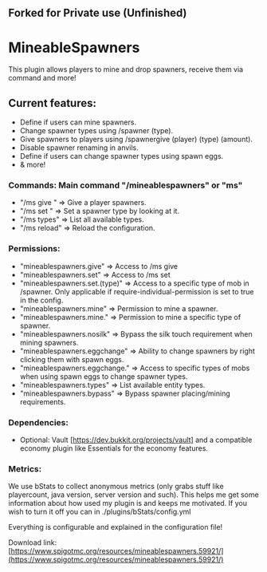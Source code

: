 ## Forked for Private use (Unfinished)

# MineableSpawners
This plugin allows players to mine and drop spawners, receive them via command and more!​


## Current features:

* Define if users can mine spawners.
* Change spawner types using /spawner (type).
* Give spawners to players using /spawnergive (player) (type) (amount).
* Disable spawner renaming in anvils.
* Define if users can change spawner types using spawn eggs.
* & more!


### Commands: Main command "/mineablespawners" or "ms"

   * "/ms give <player> <type> <amount>" => Give a player spawners.
   * "/ms set <mob>" => Set a spawner type by looking at it.
   * "/ms types" => List all available types.
   * "/ms reload" => Reload the configuration.

### Permissions:

   * "mineablespawners.give" => Access to /ms give
   * "mineablespawners.set" => Access to /ms set
   * "mineablespawners.set.(type)" => Access to a specific type of mob in /spawner. Only applicable if require-individual-permission is set to true in the config.
   * "mineablespawners.mine" => Permission to mine a spawner.
   * "mineablespawners.mine.<type>" => Permission to mine a specific type of spawner.
   * "mineablespawners.nosilk" => Bypass the silk touch requirement when mining spawners.
   * "mineablespawners.eggchange" => Ability to change spawners by right clicking them with spawn eggs.
   * "mineablespawners.eggchange.<type>" => Access to specific types of mobs when using spawn eggs to change spawner types.
   * "mineablespawners.types" => List available entity types.
   * "mineablespawners.bypass" => Bypass spawner placing/mining requirements.

### Dependencies:

   * Optional: Vault [https://dev.bukkit.org/projects/vault] and a compatible economy plugin like Essentials for the economy features.

### Metrics:
We use bStats to collect anonymous metrics (only grabs stuff like playercount, java version, server version and such). This helps me get some information about how used my plugin is and keeps me motivated. If you wish to turn it off you can in ./plugins/bStats/config.yml

Everything is configurable and explained in the configuration file!

Download link: [https://www.spigotmc.org/resources/mineablespawners.59921/](https://www.spigotmc.org/resources/mineablespawners.59921/)
